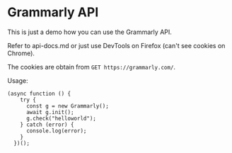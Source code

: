 # Grammarly API

This is just a demo how you can use the Grammarly API.

Refer to api-docs.md or just use DevTools on Firefox (can't see cookies on Chrome).

The cookies are obtain from `GET https://grammarly.com/`.

Usage:

```
(async function () {
    try {
      const g = new Grammarly();
      await g.init();
      g.check("helloworld");
    } catch (error) {
      console.log(error);
    }
  })();
```
